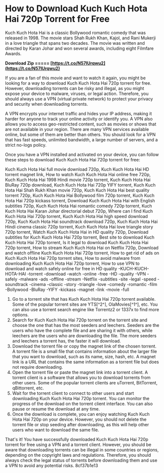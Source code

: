 # How to Download Kuch Kuch Hota Hai 720p Torrent for Free
 
Kuch Kuch Hota Hai is a classic Bollywood romantic comedy that was released in 1998. The movie stars Shah Rukh Khan, Kajol, and Rani Mukerji in a love triangle that spans two decades. The movie was written and directed by Karan Johar and won several awards, including eight Filmfare Awards.
 
**Download Zip ===== [https://t.co/N57IUrqwu2](https://t.co/N57IUrqwu2)**


 
If you are a fan of this movie and want to watch it again, you might be looking for a way to download Kuch Kuch Hota Hai 720p torrent for free. However, downloading torrents can be risky and illegal, as you might expose your device to malware, viruses, or legal action. Therefore, you should always use a VPN (virtual private network) to protect your privacy and security when downloading torrents.
 
A VPN encrypts your internet traffic and hides your IP address, making it harder for anyone to track your online activity or identify you. A VPN also allows you to access geo-restricted content, such as movies or shows that are not available in your region. There are many VPN services available online, but some of them are better than others. You should look for a VPN that has fast speeds, unlimited bandwidth, a large number of servers, and a strict no-logs policy.
 
Once you have a VPN installed and activated on your device, you can follow these steps to download Kuch Kuch Hota Hai 720p torrent for free:
 
Kuch Kuch Hota Hai full movie download 720p,  Kuch Kuch Hota Hai HD torrent magnet link,  How to watch Kuch Kuch Hota Hai online free 720p,  Kuch Kuch Hota Hai 1998 Hindi movie 720p torrent,  Kuch Kuch Hota Hai BluRay 720p download,  Kuch Kuch Hota Hai 720p YIFY torrent,  Kuch Kuch Hota Hai Shah Rukh Khan movie 720p,  Kuch Kuch Hota Hai best quality torrent 720p,  Kuch Kuch Hota Hai Bollywood film 720p torrent,  Kuch Kuch Hota Hai 720p kickass torrent,  Download Kuch Kuch Hota Hai with English subtitles 720p,  Kuch Kuch Hota Hai romantic comedy 720p torrent,  Kuch Kuch Hota Hai Karan Johar directorial debut 720p,  Where can I find Kuch Kuch Hota Hai 720p torrent,  Kuch Kuch Hota Hai high speed download 720p,  Kuch Kuch Hota Hai soundtrack download 720p,  Kuch Kuch Hota Hai Hindi cinema classic 720p torrent,  Kuch Kuch Hota Hai love triangle story 720p torrent,  Watch Kuch Kuch Hota Hai in HD quality 720p,  Download subtitles for Kuch Kuch Hota Hai 720p torrent,  Best site to download Kuch Kuch Hota Hai 720p torrent,  Is it legal to download Kuch Kuch Hota Hai 720p torrent,  How to stream Kuch Kuch Hota Hai on Netflix 720p,  Download and watch offline Kuch Kuch Hota Hai 720p torrent,  How to get rid of ads on Kuch Kuch Hota Hai 720p torrent sites,  How to avoid malware from downloading Kuch Kuch Hota Hai 720p torrent,  How to use VPN to download and watch safely online for free in HD quality -KUCH-KUCH-HOTA-HAI -torrent -download -watch -online -free -HD -quality -VPN -safely -malware -ads -offline -stream -Netflix -subtitles -site -legal -speed -soundtrack -cinema -classic -story -triangle -love -comedy -romantic -film -Bollywood -BluRay -YIFY -kickass -magnet -link -movie -full
 
1. Go to a torrent site that has Kuch Kuch Hota Hai 720p torrent available. Some of the popular torrent sites are YTS[^2^], OlaMovies[^1^], etc. You can also use a torrent search engine like Torrentz2 or 1337x to find more options.
2. Search for Kuch Kuch Hota Hai 720p torrent on the torrent site and choose the one that has the most seeders and leechers. Seeders are the users who have the complete file and are sharing it with others, while leechers are the users who are downloading the file. The more seeders and leechers a torrent has, the faster it will download.
3. Download the torrent file or copy the magnet link of the chosen torrent. A torrent file is a small file that contains information about the larger file that you want to download, such as its name, size, hash, etc. A magnet link is a URL that contains the same information as a torrent file but does not require downloading.
4. Open the torrent file or paste the magnet link into a torrent client. A torrent client is a software that allows you to download torrents from other users. Some of the popular torrent clients are uTorrent, BitTorrent, qBittorrent, etc.
5. Wait for the torrent client to connect to other users and start downloading Kuch Kuch Hota Hai 720p torrent. You can monitor the progress of the download on the torrent client interface. You can also pause or resume the download at any time.
6. Once the download is complete, you can enjoy watching Kuch Kuch Hota Hai 720p on your device. However, you should not delete the torrent file or stop seeding after downloading, as this will help other users who want to download the same file.

That's it! You have successfully downloaded Kuch Kuch Hota Hai 720p torrent for free using a VPN and a torrent client. However, you should be aware that downloading torrents can be illegal in some countries or regions, depending on the copyright laws and regulations. Therefore, you should always check the legal status of torrents before downloading them and use a VPN to avoid any potential risks.
 8cf37b1e13
 
